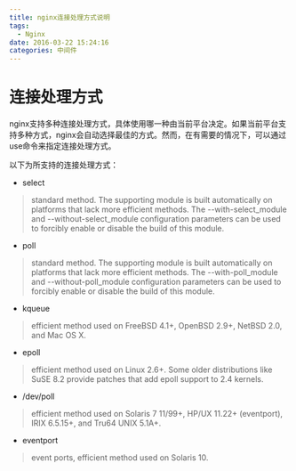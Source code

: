 ```yaml
---
title: nginx连接处理方式说明
tags:
  - Nginx
date: 2016-03-22 15:24:16
categories: 中间件
---
```


# 连接处理方式

nginx支持多种连接处理方式，具体使用哪一种由当前平台决定。如果当前平台支持多种方式，nginx会自动选择最佳的方式。然而，在有需要的情况下，可以通过use命令来指定连接处理方式。

以下为所支持的连接处理方式：
- select
> standard method. The supporting module is built automatically on platforms that lack more efficient methods. The --with-select_module and --without-select_module configuration parameters can be used to forcibly enable or disable the build of this module.

- poll
> standard method. The supporting module is built automatically on platforms that lack more efficient methods. The --with-poll_module and --without-poll_module configuration parameters can be used to forcibly enable or disable the build of this module.

- kqueue
> efficient method used on FreeBSD 4.1+, OpenBSD 2.9+, NetBSD 2.0, and Mac OS X.

- epoll
> efficient method used on Linux 2.6+.
> Some older distributions like SuSE 8.2 provide patches that add epoll support to 2.4 kernels.

- /dev/poll
> efficient method used on Solaris 7 11/99+, HP/UX 11.22+ (eventport), IRIX 6.5.15+, and Tru64 UNIX 5.1A+.

- eventport
> event ports, efficient method used on Solaris 10.
